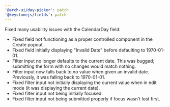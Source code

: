 ```yaml
---
'@arch-ui/day-picker': patch
'@keystonejs/fields': patch
---
```


Fixed many usability issues with the CalendarDay field:
- Fixed field not functioning as a proper controlled component in the Create popout.
- Fixed field initially displaying "Invalid Date" before defaulting to 1970-01-01.
- Filter input no longer defaults to the current date. This was bugged; submitting the form with no changes would match nothing.
- Filter input now falls back to no value when given an invalid date. Previously, it was falling back to 1970-01-01.
- Fixed filter input not initially displaying the current value when in edit mode (it was displaying the current date).
- Fixed filter input not being initially focused.
- Fixed filter input not being submitted properly if focus wasn't lost first.
